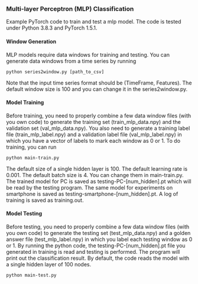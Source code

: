 ### Multi-layer Perceptron (MLP) Classification

Example PyTorch code to train and test a mlp model. The code is tested under Python 3.8.3 and PyTorch 1.5.1.

#### Window Generation

MLP models require data windows for training and testing. You can generate data windows from a time series by running
```shell
python series2window.py [path_to_csv]
```

Note that the input time series format should be (TimeFrame, Features). The default window size is 100 and you can change it in the series2window.py.

#### Model Training

Before training, you need to properly combine a few data window files (with you own code) to generate the training set (train_mlp_data.npy) and the validation set (val_mlp_data.npy). You also need to generate a training label file (train_mlp_label.npy) and a validation label file (val_mlp_label.npy) in which you have a vector of labels to mark each window as 0 or 1. To do training, you can run
```shell
python main-train.py
```

The default size of a single hidden layer is 100. The default learning rate is 0.001. The default batch size is 4. You can change them in main-train.py. The trained model for PC is saved as testing-PC-[num_hidden].pt which will be read by the testing program. The same model for experiments on smartphone is saved as testing-smartphone-[num_hidden].pt. A log of training is saved as training.out.

#### Model Testing

Before testing, you need to properly combine a few data window files (with you own code) to generate the testing set (test_mlp_data.npy) and a golden answer file (test_mlp_label.npy) in which you label each testing window as 0 or 1. By running the python code, the testing-PC-[num_hidden].pt file you generated in training is read and testing is performed. The program will print out the classification result. By default, the code reads the model with a single hidden layer of 100 nodes.
```shell
python main-test.py
```
